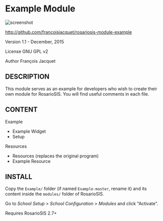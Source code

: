 Example Module
==============

![screenshot](https://raw.githubusercontent.com/francoisjacquet/rosariosis-module-example/master/screenshot.png)

http://github.com/francoisjacquet/rosariosis-module-example

Version 1.1 - December, 2015

License GNU GPL v2

Author François Jacquet

DESCRIPTION
-----------
This module serves as an example for developers who wish to create their own module for RosarioSIS.
You will find useful comments in each file.

CONTENT
-------
Example
- Example Widget
- Setup

Resources
- Resources (replaces the original program)
- Example Resource

INSTALL
-------
Copy the `Example/` folder (if named `Example-master`, rename it) and its content inside the `modules/` folder of RosarioSIS.

Go to _School Setup > School Configuration > Modules_ and click "Activate".

Requires RosarioSIS 2.7+
